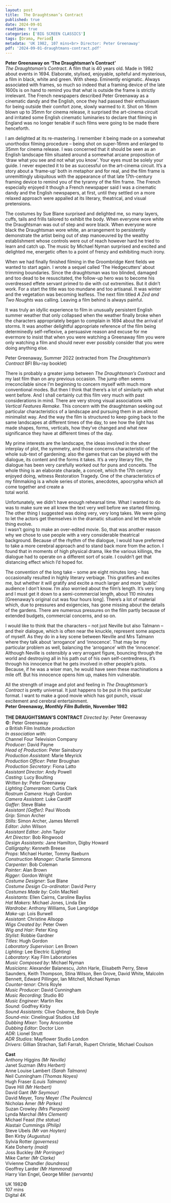 ```yaml
---
layout: post
title:  The Draughtsman’s Contract
published: true
date: 2024-09-01
readtime: true
categories: ['BIG SCREEN CLASSICS']
tags: [Drama, Period]
metadata: 'UK 1982, 107 mins<br> Director: Peter Greenaway'
pdf: '2024-09-01-draughtmans-contract.pdf'
---
```


**Peter Greenaway on ‘The Draughtsman’s Contract’**  
_The Draughtsman’s Contract_. A film that is 40 years old. Made in 1982 about events in 1694. Elaborate, stylised, enjoyable, spiteful and mysterious, a film in black, white and green. With sheep. Eminently enigmatic. Always associated with frames, so much so indeed that a framing device of the late 1600s is on hand to remind you that what is outside the frame is strictly irrelevant. The French newspapers described Peter Greenaway as a cinematic dandy and the English, once they had passed their enthusiasm for being outside their comfort zone, slowly warmed to it. Shot on 16mm blown up to 35mm for cinema release, it surprised the art-cinema circuit and irritated some English cinematic luminaries to declare that filming in England was no longer tenable if such films were going to be made there henceforth.

I am delighted at its re-mastering. I remember it being made on a somewhat unorthodox filming procedure – being shot on super-16mm and enlarged to 35mm for cinema release. I was concerned that it should be seen as an English landscape film situated around a somewhat arcane proposition of ‘draw what you see and not what you know’. Your eyes must be solely your guide. I never expected it to be as successful on the art-cinema circuit. It’s a story about a ‘frame-up’ both in metaphor and for real, and the film frame is unremittingly ubiquitous with the appearance of that late 17th-century framing device to remind you of the tyranny of the film frame. The French especially enjoyed it though a French newspaper said I was a cinematic dandy and the English newspapers, at first, until they settled on a more relaxed approach were appalled at its literary, theatrical, and visual pretensions.

The costumes by Sue Blane surprised and delighted me, so many layers, cuffs, tails and frills tailored to exhibit the body. When everyone wore white the Draughtsman was out of step and wore black. When everyone wore black the Draughtsman wore white, an arrangement to persistently demonstrate the artist being out of step manoeuvred by the wealthy establishment whose controls were out of reach however hard he tried to learn and catch up. The music by Michael Nyman surprised and excited and delighted me, energetic often to a point of frenzy and exhibiting much irony.

When we had finally finished filming in the Groombridge Kent fields we wanted to start again. I wrote a sequel called ‘The Hedgecutters’ about trimming boundaries. Since the draughtsman was too blinded, damaged and too dead to be resuscitated, the follow-up hero was to become his overdressed effete servant primed to die with cut extremities. But it didn’t work. For a start the title was too mundane and too artisanal. It was winter and the vegetation was becoming leafless. The next film titled _A Zed and Two Noughts_ was calling. Leaving a film behind is always painful.

It was truly an idyllic experience to film in unusually persistent English summer weather that only collapsed when the weather finally broke when the characters appropriately began to complain in 1694 about the arrival of storms. It was another delightful appropriate reference of the film being determinedly self-reflexive, a persuasive reason and excuse for me evermore to insist that when you were watching a Greenaway film you were only watching a film and should never ever possibly consider that you were doing anything else.

Peter Greenaway, Summer 2022 (extracted from _The Draughtsman’s Contract_ BFI Blu-ray booklet)

There is probably a greater jump between _The Draughtsman’s Contract_ and my last film than on any previous occasion. The jump often seems irreconcilable since I’m beginning to concern myself with much more conventional modes. But then I think that there’s a lot of similarity with what went before. And I shall certainly cut this film very much with past considerations in mind. There are very strong visual associations with _Vertical Features Remake_. This concern with the draughtsman seeking out particular characteristics of a landscape and pursuing them in an almost minimalist way. And the way the film is structured to keep going back to the same landscapes at different times of the day, to see how the light has made shapes, forms, verticals, how they’ve changed and what new significance they have at different times of the day.

My prime interests are the landscape, the ideas involved in the sheer interplay of plot, the symmetry, and those concerns characteristic of the whole sub-text of gardening; also the games that can be played with the dialogue, its content and the forms it takes. It’s a very literary film, the dialogue has been very carefully worked out for puns and conceits. The whole thing is an elaborate charade, a conceit, which the 17th century enjoyed doing, witness Restoration Tragedy. One of the characteristics of my filmmaking is a whole series of stories, anecdotes, apocrypha which all come together and create a  
total world.

Unfortunately, we didn’t have enough rehearsal time. What I wanted to do was to make sure we all knew the text very well before we started filming. The other thing I suggested was doing very, very long takes. We were going to let the actors get themselves in the dramatic situation and let the whole thing evolve.  
I wasn’t going to make an over-edited movie. So, that was another reason why we chose to use people with a very considerable theatrical background. Because of the rhythm of the dialogue, I would have preferred to take a more cerebral approach and to stand back more from the action. I found that in moments of high physical drama, like the various killings, the dialogue had to operate on a different sort of scale. I couldn’t get that distancing effect which I’d hoped for.

The convention of the long take – some are eight minutes long – has occasionally resulted in highly literary verbiage. This gratifies and excites me, but whether it will gratify and excite a much larger and more ‘public’ audience I don’t know. I’m also worried about the film’s length. It’s very long and I must get it down to a semi-commercial length, about 110 minutes [Greenaway’s original cut was four hours long]. There’s a lot of material which, due to pressures and exigencies, has gone missing about the details of the gardens. There are numerous pressures on the film partly because of extended budgets, commercial concerns, and so on.

I would like to think that the characters – not just Neville but also Talmann – and their dialogue, which is often near the knuckle, represent some aspects of myself. As they do in a key scene between Neville and Mrs Talmann where they talk about ‘arrogance’ and ‘innocence’. That may be my particular problem as well, balancing the ‘arrogance’ with the ‘innocence’. Although Neville is ostensibly a very arrogant figure, bouncing through the world and destroying all in his path out of his own self-centredness, it’s through his innocence that he gets involved in other people’s plots. Because, if he was a wiser man, he would have seen these machinations a mile off. But his innocence opens him up, makes him vulnerable.

All the strength of image and plot and feeling in _The Draughtsman’s Contract_ is pretty universal. It just happens to be put in this particular format. I want to make a good movie which has got punch, visual excitement and cerebral entertainment.  
**Peter Greenaway, _Monthly Film Bulletin_, November 1982**  
<br>
**THE DRAUGHTSMAN’S CONTRACT**
_Directed by_: Peter Greenaway  
©: Peter Greenaway  
_a_ British Film Institute _production_  
_In association with_:  
Channel Four Television Company  
_Producer_: David Payne  
_Head of Production_: Peter Sainsbury  
_Production Assistant_: Marie Meyrick  
_Production Officer_: Peter Broughan  
_Production Secretary_: Fiona Latto  
_Assistant Director_: Andy Powell  
_Casting_: Lucy Boulting  
_Written by_: Peter Greenaway  
_Lighting Cameraman_: Curtis Clark  
_Rostrum Camera_: Hugh Gordon  
_Camera Assistant_: Luke Cardiff  
_Gaffer_: Steve Blake  
_Assistant [Gaffer]_: Paul Woods  
_Grip_: Simon Archer  
_Stills_: Simon Archer, James Merrell  
_Editor_: John Wilson  
_Assistant Editor_: John Taylor  
_Art Director_: Bob Ringwood  
_Design Assistants_: Jane Hamilton, Digby Howard  
_Calligraphy_: Kenneth Breese  
_Props_: Michael Hunter, Tommy Raeburn  
_Construction Manager_: Charlie Simmons  
_Carpenter_: Bob Coleman  
_Painter_: Alan Brown  
_Rigger_: Gordon Wright  
_Costume Designer_: Sue Blane  
_Costume Design Co-ordinator_: David Perry  
_Costumes Made by_: Colin MacNeil  
_Assistants_: Ellen Cairns, Caroline Bayliss  
_Hat Makers_: Michael Jones, Linda Eke  
_Wardrobe_: Anthony Williams, Sue Langridge  
_Make-up_: Lois Burwell  
_Assistant_: Christine Allsopp  
_Wigs Created by_: Peter Owen  
_Wig and Hair_: Peter King  
_Stylist_: Robbie Gardner  
_Titles_: Hugh Gordon  
_Laboratory Supervisor_: Len Brown  
_Lighting_: Lee Electric (Lighting)  
_Laboratory_: Kay Film Laboratories  
_Music Composed by_: Michael Nyman  
_Musicians_: Alexander Balanescu, John Harle, Elisabeth Perry, Steve Saunders, Keith Thompson, Stina Wilson, Ben Grove, David White, Malcolm Bennett, Edward Pillinger, Ian Mitchell, Michael Nyman  
_Counter-tenor_: Chris Royle  
_Music Producer_: David Cunningham  
_Music Recording_: Studio 80  
_Music Engineer_: Martin Rex  
_Sound_: Godfrey Kirby  
_Sound Assistants_: Clive Osborne, Bob Doyle  
_Sound-mix_: Cinelingual Studios Ltd  
_Dubbing Mixer_: Tony Anscombe  
_Dubbing Editor_: Doctor Lion  
_ADR_: Lionel Strutt  
_ADR Studios_: Mayflower Studio London  
_Drivers_: Gillian Strachan, Safi Farrah, Rupert Christie, Michael Coulson  

**Cast**  
Anthony Higgins _(Mr Neville)_  
Janet Suzman _(Mrs Herbert)_  
Anne Louise Lambert _(Sarah Talmann)_  
Neil Cunningham _(Thomas Noyes)_  
Hugh Fraser _(Louis Talmann)_  
Dave Hill _(Mr Herbert)_  
David Gant _(Mr Seymour)_  
David Meyer, Tony Meyer _(The Poulencs)_  
Nicholas Amer _(Mr Parkes)_  
Suzan Crowley _(Mrs Pierpoint)_  
Lynda Marchal _(Mrs Clement)_  
Michael Feast _(the statue)_  
Alastair Cummings _(Philip)_  
Steve Ubels _(Mr van Hoyten)_  
Ben Kirby _(Augustus)_  
Sylvia Rotter _(governess)_  
Kate Doherty _(maid)_  
Joss Buckley _(Mr Porringer)_  
Mike Carter _(Mr Clarke)_  
Vivienne Chandler _(laundress)_  
Geoffrey Larder _(Mr Hammond)_  
Harry Van Engel, George Miller _(servants)_  

UK 1982©  
107 mins  
Digital 4K  
<!--stackedit_data:
eyJoaXN0b3J5IjpbLTE0NTQxNDc1Nl19
-->